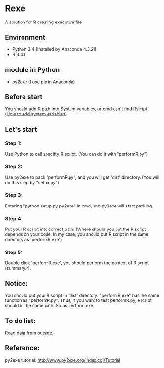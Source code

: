 # Rexe
A solution for R creating executive file

## Environment
* Python 3.4 (Installed by Anaconda 4.3.21)
* R 3.4.1

## module in Python
* py2exe (I use pip in Anaconda)

## Before start
You should add R path into System variables, or cmd can't find Rscript.
([How to add system variables](https://www.youtube.com/watch?v=C-U9SGaNbwY))

## Let's start
### Step 1: 
Use Python to call specifty R script. (You can do it with "performR.py")

### Step 2:
Use py2exe to pack "performR.py", and you will get 'dist' directory. (You will do this step by "setup.py")

### Step 3:
Entering "python setup.py py2exe" in cmd, and py2exe will start packing.

### Step 4
Put your R script into correct path. (Where should you put the R script depends on your code. In my case, you should put R script in the same directory as 'performR.exe')

### Step 5:
Double click 'performR.exe', you should perform the context of R script (summary.r).

## Notice:
You should put your R script in 'dist' directory. "performR.exe" has the same function as "performR.py". Thus, if you want to test performR.py, Rscript should in the same path. So as perform.exe.

## To do list:
Read data from outside.

## Reference:
py2exe tutorial: http://www.py2exe.org/index.cgi/Tutorial